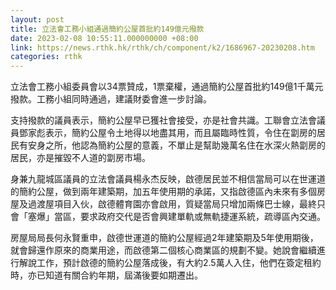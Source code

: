 ```yaml
---
layout: post
title: 立法會工務小組通過簡約公屋首批約149億元撥款
date: 2023-02-08 10:55:11.000000000 +08:00
link: https://news.rthk.hk/rthk/ch/component/k2/1686967-20230208.htm
categories: rthk
---
```


立法會工務小組委員會以34票贊成，1票棄權，通過簡約公屋首批約149億1千萬元撥款。工務小組同時通過，建議財委會進一步討論。

支持撥款的議員表示，簡約公屋早已獲社會接受，亦是社會共識。工聯會立法會議員鄧家彪表示，簡約公屋令土地得以地盡其用，而且屬臨時性質，令住在劏房的居民有安身之所，他認為簡約公屋的意義，不單止是幫助幾萬名住在水深火熱劏房的居民，亦是摧毀不人道的劏房市場。

身兼九龍城區議員的立法會議員楊永杰反映，啟德居民並不相信當局可以在世運道的簡約公屋，做到兩年建築期，加五年使用期的承諾，又指啟德區內未來有多個房屋及過渡屋項目入伙，啟德體育園亦會啟用，質疑當局只增加兩條巴士線，最終只會「塞爆」當區，要求政府交代是否會興建單軌或無軌捷運系統，疏導區內交通。

房屋局局長何永賢重申，啟德世運道的簡約公屋經過2年建築期及5年使用期後，就會歸還作原來的商業用途，而啟德第二個核心商業區的規劃不變。她說會繼續進行解說工作，預計啟德的簡約公屋落成後，有大約2.5萬人入住，他們在簽定租約時，亦已知道有關合約年期，屆滿後要如期遷出。
